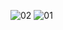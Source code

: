 ![02](https://user-images.githubusercontent.com/107173046/192680286-7c6ddd4a-a126-4225-a4b7-1744a9ffb76d.PNG)
![01](https://user-images.githubusercontent.com/107173046/192680288-dabee05f-5b0c-4790-b260-29e3c4dedd51.PNG)
